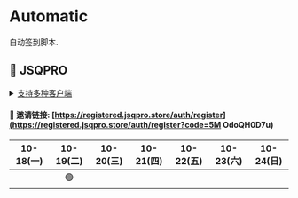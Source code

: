 # Automatic

自动签到脚本.



## 🎯 JSQPRO

<details>
  <summary><a href="https://jsqpro.link/doc/#/">支持多种客户端</a></summary>

  - **SSR**
  - **SSD**
  - **Clash**
  - **Surge**
  - **V2RayN**
  - **Kitsunebi**
  - **Surfboard**
  - **Quantumult**
  - **QuantumultX**
  - **Shadowrocket**
</details>




#### 🔗 邀请链接:  [https://registered.jsqpro.store/auth/register](https://registered.jsqpro.store/auth/register?code=5M OdoQH0D7u)



<!-- @protocol:jsqpro:start -->
<!-- checked:2021-09-30 10:28:11;2021-10-01 12:24:31;2021-10-02 12:24:18;2021-10-03 12:24:17;2021-10-04 12:24:44;2021-10-05 12:24:54;2021-10-06 07:07:47;2021-10-07 07:07:47;2021-10-08 11:00:07;2021-10-09 20:13:05;2021-10-11 18:12:18;2021-10-13 02:52:12;2021-10-13 10:52:04;2021-10-14 12:14:15;2021-10-15 12:14:39;2021-10-19 12:14:43 -->

| 10-18(一) | 10-19(二) | 10-20(三) | 10-21(四) | 10-22(五) | 10-23(六) | 10-24(日) |
| :-------: | :-------: | :-------: | :-------: | :-------: | :-------: | :-------: |
|           |    🟢     |           |           |           |           |           |

<!-- @protocol:jsqpro:end -->
